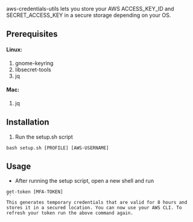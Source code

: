 aws-credentials-utils lets you store your AWS ACCESS_KEY_ID and SECRET_ACCESS_KEY in a secure storage depending on your OS. 

## Prerequisites
#### Linux:
1. gnome-keyring
2. libsecret-tools
3. jq

#### Mac:
1. jq

## Installation
1. Run the setup.sh script
```
bash setup.sh [PROFILE] [AWS-USERNAME]
```

## Usage
- After running the setup script, open a new shell and run
```
get-token [MFA-TOKEN]
``
This generates temporary credentials that are valid for 8 hours and stores it in a secured location. You can now use your AWS CLI. To refresh your token run the above command again.

